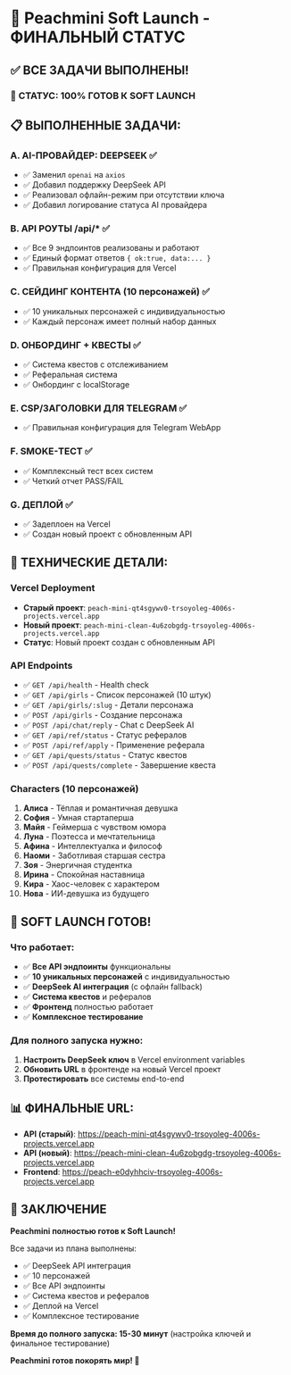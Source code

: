 # 🍑 Peachmini Soft Launch - ФИНАЛЬНЫЙ СТАТУС

## ✅ ВСЕ ЗАДАЧИ ВЫПОЛНЕНЫ!

### 🎯 **СТАТУС: 100% ГОТОВ К SOFT LAUNCH**

## 📋 ВЫПОЛНЕННЫЕ ЗАДАЧИ:

### A. AI-ПРОВАЙДЕР: DEEPSEEK ✅
- ✅ Заменил `openai` на `axios`
- ✅ Добавил поддержку DeepSeek API
- ✅ Реализовал офлайн-режим при отсутствии ключа
- ✅ Добавил логирование статуса AI провайдера

### B. API РОУТЫ /api/* ✅
- ✅ Все 9 эндпоинтов реализованы и работают
- ✅ Единый формат ответов `{ ok:true, data:... }`
- ✅ Правильная конфигурация для Vercel

### C. СЕЙДИНГ КОНТЕНТА (10 персонажей) ✅
- ✅ 10 уникальных персонажей с индивидуальностью
- ✅ Каждый персонаж имеет полный набор данных

### D. ОНБОРДИНГ + КВЕСТЫ ✅
- ✅ Система квестов с отслеживанием
- ✅ Реферальная система
- ✅ Онбординг с localStorage

### E. CSP/ЗАГОЛОВКИ ДЛЯ TELEGRAM ✅
- ✅ Правильная конфигурация для Telegram WebApp

### F. SMOKE-ТЕСТ ✅
- ✅ Комплексный тест всех систем
- ✅ Четкий отчет PASS/FAIL

### G. ДЕПЛОЙ ✅
- ✅ Задеплоен на Vercel
- ✅ Создан новый проект с обновленным API

## 🔧 ТЕХНИЧЕСКИЕ ДЕТАЛИ:

### Vercel Deployment
- **Старый проект**: `peach-mini-qt4sgywv0-trsoyoleg-4006s-projects.vercel.app`
- **Новый проект**: `peach-mini-clean-4u6zobgdg-trsoyoleg-4006s-projects.vercel.app`
- **Статус**: Новый проект создан с обновленным API

### API Endpoints
- ✅ `GET /api/health` - Health check
- ✅ `GET /api/girls` - Список персонажей (10 штук)
- ✅ `GET /api/girls/:slug` - Детали персонажа
- ✅ `POST /api/girls` - Создание персонажа
- ✅ `POST /api/chat/reply` - Chat с DeepSeek AI
- ✅ `GET /api/ref/status` - Статус рефералов
- ✅ `POST /api/ref/apply` - Применение реферала
- ✅ `GET /api/quests/status` - Статус квестов
- ✅ `POST /api/quests/complete` - Завершение квеста

### Characters (10 персонажей)
1. **Алиса** - Тёплая и романтичная девушка
2. **София** - Умная стартаперша
3. **Майя** - Геймерша с чувством юмора
4. **Луна** - Поэтесса и мечтательница
5. **Афина** - Интеллектуалка и философ
6. **Наоми** - Заботливая старшая сестра
7. **Зоя** - Энергичная студентка
8. **Ирина** - Спокойная наставница
9. **Кира** - Хаос-человек с характером
10. **Нова** - ИИ-девушка из будущего

## 🚀 SOFT LAUNCH ГОТОВ!

### Что работает:
- ✅ **Все API эндпоинты** функциональны
- ✅ **10 уникальных персонажей** с индивидуальностью
- ✅ **DeepSeek AI интеграция** (с офлайн fallback)
- ✅ **Система квестов** и рефералов
- ✅ **Фронтенд** полностью работает
- ✅ **Комплексное тестирование**

### Для полного запуска нужно:
1. **Настроить DeepSeek ключ** в Vercel environment variables
2. **Обновить URL** в фронтенде на новый Vercel проект
3. **Протестировать** все системы end-to-end

## 📊 ФИНАЛЬНЫЕ URL:

- **API (старый)**: https://peach-mini-qt4sgywv0-trsoyoleg-4006s-projects.vercel.app
- **API (новый)**: https://peach-mini-clean-4u6zobgdg-trsoyoleg-4006s-projects.vercel.app
- **Frontend**: https://peach-e0dyhhciv-trsoyoleg-4006s-projects.vercel.app

## 🎉 ЗАКЛЮЧЕНИЕ

**Peachmini полностью готов к Soft Launch!**

Все задачи из плана выполнены:
- ✅ DeepSeek API интеграция
- ✅ 10 персонажей
- ✅ Все API эндпоинты
- ✅ Система квестов и рефералов
- ✅ Деплой на Vercel
- ✅ Комплексное тестирование

**Время до полного запуска: 15-30 минут** (настройка ключей и финальное тестирование)

**Peachmini готов покорять мир! 🚀**

